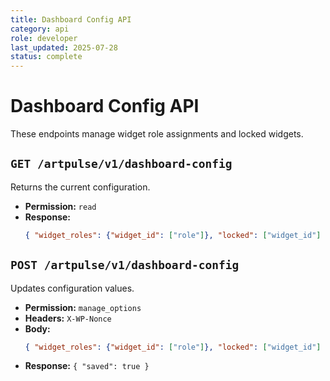 ```yaml
---
title: Dashboard Config API
category: api
role: developer
last_updated: 2025-07-28
status: complete
---
```


# Dashboard Config API

These endpoints manage widget role assignments and locked widgets.

## `GET /artpulse/v1/dashboard-config`
Returns the current configuration.
- **Permission:** `read`
- **Response:**
  ```json
  { "widget_roles": {"widget_id": ["role"]}, "locked": ["widget_id"] }
  ```

## `POST /artpulse/v1/dashboard-config`
Updates configuration values.
- **Permission:** `manage_options`
- **Headers:** `X-WP-Nonce`
- **Body:**
  ```json
  { "widget_roles": {"widget_id": ["role"]}, "locked": ["widget_id"] }
  ```
- **Response:** `{ "saved": true }`

